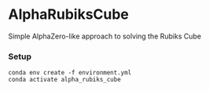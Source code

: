 # AlphaRubiksCube

Simple AlphaZero-like approach to solving the Rubiks Cube

### Setup

```
conda env create -f environment.yml
conda activate alpha_rubiks_cube
```
